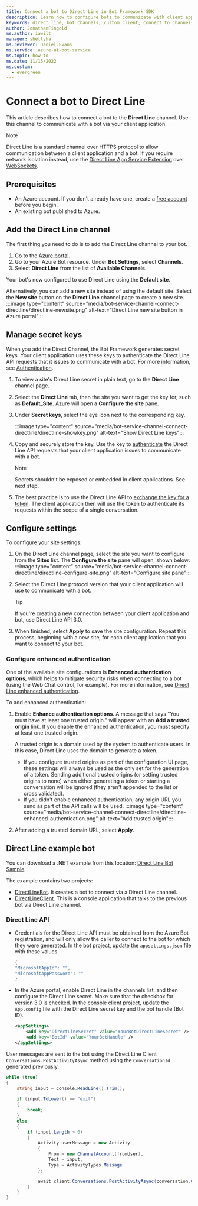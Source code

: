 ```yaml
---
title: Connect a bot to Direct Line in Bot Framework SDK
description: Learn how to configure bots to communicate with client applications using the Direct Line channel.
keywords: direct line, bot channels, custom client, connect to channels, configure
author: JonathanFingold
ms.author: iawilt
manager: shellyha
ms.reviewer: Daniel.Evans
ms.service: azure-ai-bot-service
ms.topic: how-to
ms.date: 11/15/2022
ms.custom:
  - evergreen
---
```


# Connect a bot to Direct Line

This article describes how to connect a bot to the **Direct Line** channel. Use this channel to communicate with a bot via your client application.

> [!NOTE]
> Direct Line is a standard channel over HTTPS protocol to allow communication between a client application and a bot. If you require network isolation instead, use the [Direct Line App Service Extension](bot-service-channel-directline-extension.md) over [WebSockets](https://tools.ietf.org/html/rfc6455).

## Prerequisites

- An Azure account. If you don't already have one, create a [free account](https://azure.microsoft.com/free/?WT.mc_id=A261C142F) before you begin.
- An existing bot published to Azure.

## Add the Direct Line channel

The first thing you need to do is to add the Direct Line channel to your bot.

1. Go to the [Azure portal](https://portal.azure.com/).
1. Go to your Azure Bot resource. Under **Bot Settings**, select **Channels**.
1. Select **Direct Line** from the list of **Available Channels**.

Your bot's now configured to use Direct Line using the **Default site**.

Alternatively, you can add a new site instead of using the default site. Select the **New site** button on the **Direct Line** channel page to create a new site.
    :::image type="content" source="media/bot-service-channel-connect-directline/directline-newsite.png" alt-text="Direct Line new site button in Azure portal":::

## Manage secret keys

When you add the Direct Channel, the Bot Framework generates secret keys. Your client application uses these keys to authenticate the Direct Line API requests that it issues to communicate with a bot. For more information, see [Authentication](rest-api/bot-framework-rest-direct-line-3-0-authentication.md).

1. To view a site's Direct Line secret in plain text, go to the **Direct Line** channel page.
1. Select the **Direct Line** tab, then the site you want to get the key for, such as **Default_Site**. Azure will open a **Configure the site** pane.
1. Under **Secret keys**, select the eye icon next to the corresponding key.

    :::image type="content" source="media/bot-service-channel-connect-directline/directline-showkey.png" alt-text="Show Direct Line keys":::

1. Copy and securely store the key. Use the key to [authenticate](rest-api/bot-framework-rest-direct-line-3-0-authentication.md) the Direct Line API requests that your client application issues to communicate with a bot.

    > [!NOTE]
    > Secrets shouldn't be exposed or embedded in client applications. See next step.

1. The best practice is to use the Direct Line API to [exchange the key for a token](rest-api/bot-framework-rest-direct-line-3-0-authentication.md#generate-token). The client application then will use the token to authenticate its requests within the scope of a single conversation.

## Configure settings

To configure your site settings:

1. On the Direct Line channel page, select the site you want to configure from the **Sites** list. The **Configure the site** pane will open, shown below:
    :::image type="content" source="media/bot-service-channel-connect-directline/directline-configure-site.png" alt-text="Configure site pane":::
1. Select the Direct Line protocol version that your client application will use to communicate with a bot.

    > [!TIP]
    > If you're creating a new connection between your client application and bot, use Direct Line API 3.0.

1. When finished, select **Apply** to save the site configuration. Repeat this process, beginning with a new site, for each client application that you want to connect to your bot.

### Configure enhanced authentication

One of the available site configurations is **Enhanced authentication options**, which helps to mitigate security risks when connecting to a bot (using the Web Chat control, for example). For more information, see [Direct Line enhanced authentication](v4sdk/bot-builder-security-enhanced.md).

To add enhanced authentication:

1. Enable **Enhance authentication options**. A message that says "You must have at least one trusted origin." will appear with an **Add a trusted origin** link. If you enable the enhanced authentication, you must specify at least one trusted origin.

    A trusted origin is a domain used by the system to authenticate users. In this case, Direct Line uses the domain to generate a token.

    - If you configure trusted origins as part of the configuration UI page, these settings will always be used as the only set for the generation of a token. Sending additional trusted origins (or setting trusted origins to none) when either generating a token or starting a conversation will be ignored (they aren't appended to the list or cross validated).
    - If you didn't enable enhanced authentication, any origin URL you send as part of the API calls will be used.
    :::image type="content" source="media/bot-service-channel-connect-directline/directline-enhanced-authentication.png" alt-text="Add trusted origin":::
1. After adding a trusted domain URL, select **Apply**.

## Direct Line example bot

You can download a .NET example from this location: [Direct Line Bot Sample](https://github.com/microsoft/BotFramework-DirectLine-DotNet/tree/master/samples/core-DirectLine).

The example contains two projects:

- [DirectLineBot](https://github.com/microsoft/BotFramework-DirectLine-DotNet/tree/master/samples/core-DirectLine/DirectLineBot). It creates a bot to connect via a Direct Line channel.
- [DirectLineClient](https://github.com/microsoft/BotFramework-DirectLine-DotNet/tree/master/samples/core-DirectLine/DirectLineClient). This is a console application that talks to the previous bot via Direct Line channel.

### Direct Line API

- Credentials for the Direct Line API must be obtained from the Azure Bot registration, and will only allow the caller to connect to the bot for which they were generated. In the bot project, update the `appsettings.json` file with these values.

    ```csharp
    {
    "MicrosoftAppId": "",
    "MicrosoftAppPassword": ""
    }
    ```

- In the Azure portal, enable Direct Line in the channels list, and then configure the Direct Line secret. Make sure that the checkbox for version 3.0 is checked. In the console client project, update the `App.config` file with the Direct Line secret key and the bot handle (Bot ID).

    ```xml
    <appSettings>
        <add key="DirectLineSecret" value="YourBotDirectLineSecret" />
        <add key="BotId" value="YourBotHandle" />
    </appSettings>
    ```

User messages are sent to the bot using the Direct Line Client `Conversations.PostActivityAsync` method using the `ConversationId` generated previously.

```csharp
while (true)
{
    string input = Console.ReadLine().Trim();

    if (input.ToLower() == "exit")
    {
        break;
    }
    else
    {
        if (input.Length > 0)
        {
            Activity userMessage = new Activity
            {
                From = new ChannelAccount(fromUser),
                Text = input,
                Type = ActivityTypes.Message
            };

            await client.Conversations.PostActivityAsync(conversation.ConversationId, userMessage);
        }
    }
}
```
